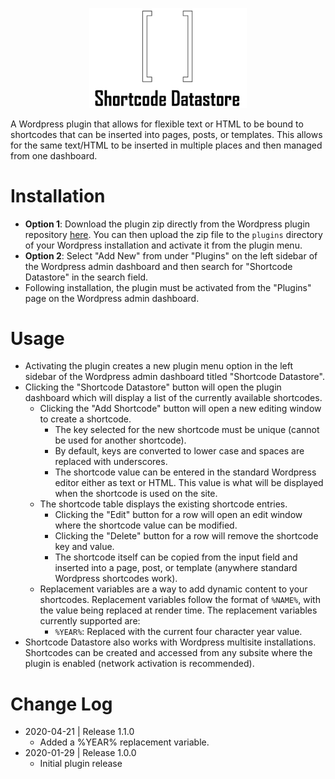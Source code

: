 <p align="center">
<img src="shortcode-datastore/assets/ShortcodeDatastoreLogo.png" width="50%;" style="margin: 0 auto;">
</p>

A Wordpress plugin that allows for flexible text or HTML to be bound to shortcodes that can be inserted into pages, posts, or templates. This allows for the same text/HTML to be inserted in multiple places and then managed from one dashboard.

# Installation
- **Option 1**: Download the plugin zip directly from the Wordpress plugin repository [here](https://wordpress.org/plugins/shortcode-datastore/). You can then upload the zip file to the ```plugins``` directory of your Wordpress installation and activate it from the plugin menu.
- **Option 2**: Select "Add New" from under "Plugins" on the left sidebar of the Wordpress admin dashboard and then search for "Shortcode Datastore" in the search field.
- Following installation, the plugin must be activated from the "Plugins" page on the Wordpress admin dashboard.

# Usage
- Activating the plugin creates a new plugin menu option in the left sidebar of the Wordpress admin dashboard titled "Shortcode Datastore".
- Clicking the "Shortcode Datastore" button will open the plugin dashboard which will display a list of the currently available shortcodes.
    - Clicking the "Add Shortcode" button will open a new editing window to create a shortcode. 
        - The key selected for the new shortcode must be unique (cannot be used for another shortcode).
        - By default, keys are converted to lower case and spaces are replaced with underscores.
        - The shortcode value can be entered in the standard Wordpress editor either as text or HTML. This value is what will be displayed when the shortcode is used on the site.
    - The shortcode table displays the existing shortcode entries.
        - Clicking the "Edit" button for a row will open an edit window where the shortcode value can be modified.
        - Clicking the "Delete" button for a row will remove the shortcode key and value.
        - The shortcode itself can be copied from the input field and inserted into a page, post, or template (anywhere standard Wordpress shortcodes work).
    - Replacement variables are a way to add dynamic content to your shortcodes. Replacement variables follow the format of ```%NAME%```, with the value being replaced at render time. The replacement variables currently supported are:
        - ```%YEAR%```: Replaced with the current four character year value.
- Shortcode Datastore also works with Wordpress multisite installations. Shortcodes can be created and accessed from any subsite where the plugin is enabled (network activation is recommended).

# Change Log
- 2020-04-21 | Release 1.1.0
    - Added a %YEAR% replacement variable.
- 2020-01-29 | Release 1.0.0
    - Initial plugin release
